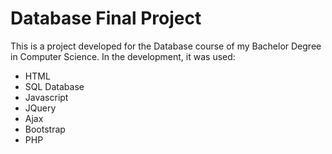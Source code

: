 # Database Final Project
This is a project developed for the Database course of my Bachelor Degree in Computer Science.
In the development, it was used:
- HTML
- SQL Database
- Javascript
- JQuery
- Ajax
- Bootstrap
- PHP

